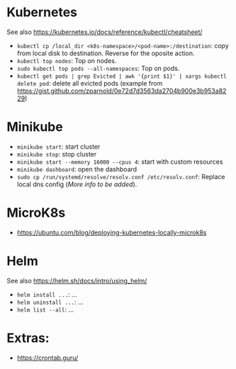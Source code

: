 # Kubernetes
See also https://kubernetes.io/docs/reference/kubectl/cheatsheet/

* `kubectl cp /local_dir <k8s-namespace>/<pod-name>:/destination`: copy from local disk to destination. Reverse for the oposite action.
* `kubectl top nodes`: Top on nodes.
* `sudo kubectl top pods --all-namespaces`: Top on pods.
* `kubectl get pods | grep Evicted | awk '{print $1}' | xargs kubectl delete pod`: delete all evicted pods (example from https://gist.github.com/zparnold/0e72d7d3563da2704b900e3b953a8229)

# Minikube
* `minikube start`: start cluster
* `minikube stop`: stop cluster
* `minikube start --memory 16000 --cpus 4`: start with custom resources
* `minikube dashboard`: open the dashboard
* `sudo cp /run/systemd/resolve/resolv.conf /etc/resolv.conf`: Replace local dns config (*More info to be added*).

# MicroK8s
* https://ubuntu.com/blog/deploying-kubernetes-locally-microk8s

# Helm
See also https://helm.sh/docs/intro/using_helm/

* `helm install ...`: ...
* `helm uninstall ...`: ...
* `helm list --all`: ...

# Extras:
* https://crontab.guru/
